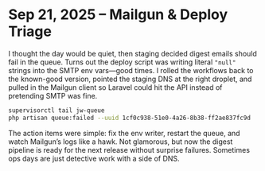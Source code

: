 # Sep 21, 2025 – Mailgun & Deploy Triage

I thought the day would be quiet, then staging decided digest emails should fail in the queue. Turns out the deploy script was writing literal `"null"` strings into the SMTP env vars—good times. I rolled the workflows back to the known-good version, pointed the staging DNS at the right droplet, and pulled in the Mailgun client so Laravel could hit the API instead of pretending SMTP was fine.

```bash
supervisorctl tail jw-queue
php artisan queue:failed --uuid 1cf0c938-51e0-4a26-8b38-ff2ae837fc9d
```

The action items were simple: fix the env writer, restart the queue, and watch Mailgun’s logs like a hawk. Not glamorous, but now the digest pipeline is ready for the next release without surprise failures. Sometimes ops days are just detective work with a side of DNS.
